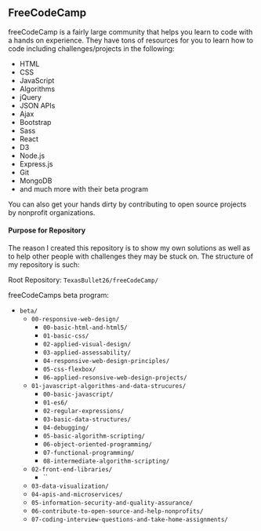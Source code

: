 ## **FreeCodeCamp**
 freeCodeCamp is a fairly large community that helps you learn to code with a hands on experience. They have tons of resources for you to learn how to code including challenges/projects in the following:
- HTML
- CSS
- JavaScript
- Algorithms
- jQuery
- JSON APIs
- Ajax
- Bootstrap
- Sass
- React
- D3
- Node.js
- Express.js
- Git
- MongoDB
- and much more with their beta program

 You can also get your hands dirty by contributing to open source projects by nonprofit organizations.
#### **Purpose for Repository**
The reason I created this repository is to show my own solutions as well as to help other people with challenges they may be stuck on. The structure of my repository is such:

Root Repository: `TexasBullet26/freeCodeCamp/`

freeCodeCamps beta program:
- `beta/`
  - `00-responsive-web-design/`
    - `00-basic-html-and-html5/`
    - `01-basic-css/`
    - `02-applied-visual-design/`
    - `03-applied-assessability/`
    - `04-responsive-web-design-principles/`
    - `05-css-flexbox/`
    - `06-applied-resonsive-web-design-projects/`
  - `01-javascript-algorithms-and-data-strucures/`
    - `00-basic-javascript/`
    - `01-es6/`
    - `02-regular-expressions/`
    - `03-basic-data-structures/`
    - `04-debugging/`
    - `05-basic-algorithm-scripting/`
    - `06-object-oriented-programming/`
    - `07-functional-programming/`
    - `08-intermediate-algorithm-scripting/`
  - `02-front-end-libraries/`
    - ``
  - `03-data-visualization/`
  - `04-apis-and-microservices/`
  - `05-information-security-and-quality-assurance/`
  -  `06-contribute-to-open-source-and-help-nonprofits/`
  - `07-coding-interview-questions-and-take-home-assignments/`
